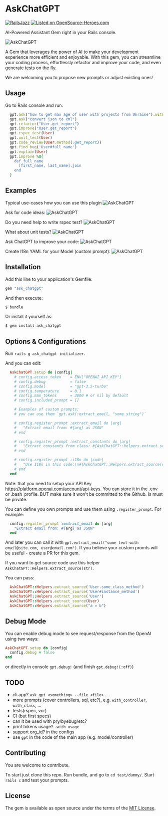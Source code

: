 # AskChatGPT

[![RailsJazz](https://github.com/igorkasyanchuk/rails_time_travel/blob/main/docs/my_other.svg?raw=true)](https://www.railsjazz.com)
[![Listed on OpenSource-Heroes.com](https://opensource-heroes.com/badge-v1.svg)](https://opensource-heroes.com/o/railsjazz)

AI-Powered Assistant Gem right in your Rails console.

![AskChatGPT](docs/gpt.gif)

A Gem that leverages the power of AI to make your development experience more efficient and enjoyable. With this gem, you can streamline your coding process, effortlessly refactor and improve your code, and even generate tests on the fly.

We are welcoming you to propose new prompts or adjust existing ones!

## Usage

Go to Rails console and run:

```ruby
  gpt.ask("how to get max age of user with projects from Ukraine").with_model(User, Project, Country)
  gpt.ask("convert json to xml")
  gpt.refactor("User.get_report")
  gpt.improve("User.get_report")
  gpt.rspec_test(User)
  gpt.unit_test(User)
  gpt.code_review(User.method(:get_report))
  gpt.find_bug('User#full_name')
  gpt.explain(User)
  gpt.improve %Q{
    def full_name
      [first_name, last_name].join
    end
  }
```

## Examples

Typical use-cases how you can use this plugin
![AskChatGPT](docs/gpt6.png)

Ask for code ideas:
![AskChatGPT](docs/gpt1.png)

Do you need help to write rspec test?
![AskChatGPT](docs/gpt2.png)

What about unit tests?
![AskChatGPT](docs/gpt3.png)

Ask ChatGPT to improve your code:
![AskChatGPT](docs/gpt4.png)

Create I18n YAML for your Model (custom prompt):
![AskChatGPT](docs/gpt5.png)

## Installation

Add this line to your application's Gemfile:

```ruby
gem "ask_chatgpt"
```

And then execute:
```bash
$ bundle
```

Or install it yourself as:
```bash
$ gem install ask_chatgpt
```

## Options & Configurations

Run `rails g ask_chatgpt initializer`.

And you can edit:

```ruby
  AskChatGPT.setup do |config|
    # config.access_token    = ENV["OPENAI_API_KEY"]
    # config.debug           = false
    # config.model           = "gpt-3.5-turbo"
    # config.temperature     = 0.1
    # config.max_tokens      = 3000 # or nil by default
    # config.included_prompt = []

    # Examples of custom prompts:
    # you can use them `gpt.ask(:extract_email, "some string")`

    # config.register_prompt :extract_email do |arg|
    #   "Extract email from: #{arg} as JSON"
    # end

    # config.register_prompt :extract_constants do |arg|
    #   "Extract constants from class: #{AskChatGPT::Helpers.extract_source(arg)}"
    # end

    # config.register_prompt :i18n do |code|
    #   "Use I18n in this code:\n#{AskChatGPT::Helpers.extract_source(code)}"
    # end
  end
```

Note: that you need to setup your API Key https://platform.openai.com/account/api-keys. You can store it in the .env or .bash_profile. BUT make sure it won't be committed to the Github. Is must be private.

You can define you own prompts and use them using `.register_prompt`. For example:

```ruby
  config.register_prompt :extract_email do |arg|
    "Extract email from: #{arg} as JSON"
  end
```

And later you can call it with `gpt.extract_email("some text with email@site.com, user@email.com")`.
If you believe your custom promts will be useful - create a PR for this gem.

If you want to get source code use this helper `AskChatGPT::Helpers.extract_source(str)`.

You can pass:

```ruby
  AskChatGPT::Helpers.extract_source('User.some_class_method')
  AskChatGPT::Helpers.extract_source('User#instance_method')
  AskChatGPT::Helpers.extract_source('User')
  AskChatGPT::Helpers.extract_source(User)
  AskChatGPT::Helpers.extract_source("a = b")
```

## Debug Mode

You can enable debug mode to see request/response from the OpenAI using two ways:

```ruby
AskChatGPT.setup do |config|
  config.debug = false
end
```

or directly in console `gpt.debug!` (and finish `gpt.debug!(:off)`)

## TODO

- cli app? `ask_gpt <something> --file <file>` ...
- more prompts (cover controllers, sql, etc?), e.g. `with_controller`, `with_class`, ...
- tests(rspec, vcr)
- CI (but first specs)
- can it be used with pry/byebug/etc?
- print tokens usage? `.with_usage`
- support org_id? in the configs
- use `gpt` in the code of the main app (e.g. model/controller)

## Contributing

You are welcome to contribute.

To start just clone this repo. Run bundle, and go to `cd test/dummy/`. Start `rails c` and test your prompts.

## License

The gem is available as open source under the terms of the [MIT License](https://opensource.org/licenses/MIT).
